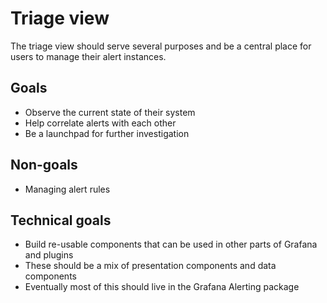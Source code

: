 # Triage view

The triage view should serve several purposes and be a central place for users to manage their alert instances.

## Goals

- Observe the current state of their system
- Help correlate alerts with each other
- Be a launchpad for further investigation

## Non-goals

- Managing alert rules

## Technical goals

- Build re-usable components that can be used in other parts of Grafana and plugins
- These should be a mix of presentation components and data components
- Eventually most of this should live in the Grafana Alerting package
